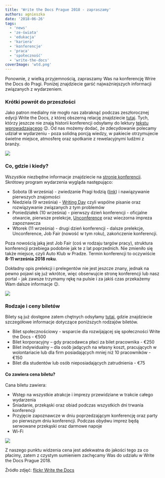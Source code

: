 ```yaml
---
title: 'Write the Docs Prague 2018 - zapraszamy'
authors: agnieszka
date: '2018-06-26'
tags:
  - 'news'
  - 'ze-świata'
  - 'edukacja'
  - 'kariera'
  - 'konferencje'
  - 'praca'
  - 'społeczność'
  - 'write-the-docs'
coverImage: 'wtd.png'
---
```


Ponownie, z wielką przyjemnością, zapraszamy Was na konferencję Wrire the Docs
do Pragi. Poniżej znajdziecie garść najważniejszych informacji związanych z
wydarzeniem.

<!--truncate-->

### Krótki powrót do przeszłości

Jako patron medialny nie mogło nas zabraknąć podczas zeszłorocznej edycji Write
the Docs, z której obszerną relację znajdziecie
[tutaj](http://techwriter.pl/write-the-docs-prague-2017-relacja/). Tych, którzy
jeszcze nie znają historii konferencji odsyłamy do lektury
[tekstu wprowadzającego](http://techwriter.pl/poznajcie-write-the-docs-europe/)
😉. Od nas możemy dodać, że zdecydowanie polecamy udział w wydarzeniu - poza
solidną porcją wiedzy, w pakiecie otrzymujecie świetne miejsce, atmosferę oraz
spotkanie z rewelacyjnymi ludźmi z branży.

![](images/page1.jpg)

### Co, gdzie i kiedy?

Wszystkie niezbędne informacje znajdziecie na
[stronie konferencji](http://www.writethedocs.org/conf/prague/2018/). Skrótowy
program wydarzenia wygląda następująco:

- Sobota (8 września) - zwiedzanie Pragi łodzią
  ([link](http://www.writethedocs.org/conf/prague/2018/outing/)) i nawiązywanie
  pierwszych znajomości
- Niedziela (9 września) -
  [Writing Day](http://www.writethedocs.org/conf/prague/2018/writing-day/) czyli
  wspólne pisanie oraz rozwiązywanie związanych z tym problemów
- Poniedziałek (10 września) - pierwszy dzień konferencji - oficjalne otwarcie,
  pierwsze prelekcje,
  [Unconference](http://www.writethedocs.org/conf/prague/2018/unconference/) oraz
  wieczorna impreza zapoznawcza
- Wtorek (11 września) - drugi dzień konferencji - dalsze prelekcje,
  Unconference, Job Fair (nowość w tym roku), zakończenie konferencji.

Poza nowością jaką jest Job Fair (coś w rodzaju targów pracy), struktura
konferencji przebiega podobnie jak te z lat poprzednich. Nie zmieniło się także
miejsce, czyli Auto Klub w Pradze. Termin konferencji to oczywiście **8-11
września 2018 roku**.

Dokładny opis prelekcji i prelegentów nie jest jeszcze znany, jednak na pewno
pojawi się już wkrótce, więc obserwujcie stronę konferencji lub nasz portal -
jak zawsze trzymamy rękę na pulsie i za jakiś czas przekażemy Wam dalsze
informacje 😉.

![](images/page2.jpg)

### Rodzaje i ceny biletów

Bilety są już dostępne zatem chętnych odsyłamy
[tutaj](http://www.writethedocs.org/conf/prague/2018/tickets/), gdzie
znajdziecie szczegółowe informacje dotyczące poniższych rodzajów biletów.

- Bilet społecznościowy - wsparcie dla rozwijającej się społeczności Write the
  Docs - €500
- Bilet korporacyjny – gdy pracodawca płaci za bilet pracownika - €250
- Bilet indywidualny – dla osób jadących na własny koszt, pracujących w
  wolontariacie lub dla firm posiadających mniej niż 10 pracowników - €150
- Bilet dla studentów lub osób nieposiadających zatrudnienia - €75

#### Co zawiera cena biletu?

Cana biletu zawiera:

- Wstęp na wszystkie atrakcje i imprezy przewidziane w trakcie całego wydarzenia
- Śniadanie, przekąski oraz obiad podczas wszystkich dni trwania konferencji
- Przyjęcie zapoznawcze w dniu poprzedzającym konferencję oraz party po
  pierwszym dniu konferencji. Podczas obydwu imprez będą serwowane przekąski
  oraz darmowe napoje
- Wi-Fi

![](images/page3.jpg)

Z naszego punktu widzenia cena jest adekwatna do jakości tego za co płacimy,
zatem z czystym sumieniem zachęcamy Was do udziału w Write the Docs Prague 2018.

Źródło zdjęć:
[flickr Write the Docs](https://www.flickr.com/people/writethedocs/)
